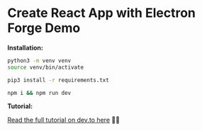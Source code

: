 # Create React App with Electron Forge Demo

**Installation:**



```sh
python3 -m venv venv
source venv/bin/activate

pip3 install -r requirements.txt

npm i && npm run dev
```

**Tutorial:**

[Read the full tutorial on dev.to here](https://dev.to/mandiwise/electron-apps-made-easy-with-create-react-app-and-electron-forge-560e) 👩‍💻
